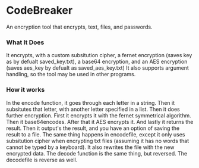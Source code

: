 # CodeBreaker
 An encryption tool that encrypts, text, files, and passwords.
### What It Does
 It encrypts, with a custom subsitution cipher, a fernet encryption (saves key as by defualt saved_key.txt), a base64 encryption, and an AES encryption (saves aes_key by defualt as saved_aes_key.txt)
 It also supports argument handling, so the tool may be used in other programs.
### How it works
In the encode function, it goes through each letter in a string. Then it subsitutes that letter, with another letter specified in a list. Then it does further encryption. First it encrypts it with the fernet symmetrical algorithm. Then it base64encodes. After that it AES encrypts it. And lastly it returns the result. Then it output's the result, and you have an option of saving the result to a file. The same thing happens in encodefile, except it only uses subsitution cipher when encrypting txt files (assuming it has no words that cannot be typed by a keyboard). It also rewrites the file with the new encrypted data.
The decode function is the same thing, but reversed. The decodefile is reverse as well.
 
